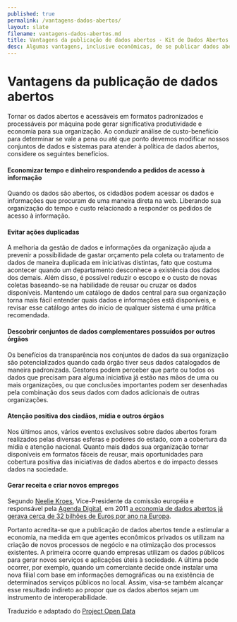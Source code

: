 ```yaml
---
published: true
permalink: /vantagens-dados-abertos/
layout: slate
filename: vantagens-dados-abertos.md
title: Vantagens da publicação de dados abertos - Kit de Dados Abertos
desc: Algumas vantagens, inclusive econômicas, de se publicar dados abertos.
---
```


Vantagens da publicação de dados abertos
====

Tornar os dados abertos e acessáveis em formatos padronizados e processáveis por máquina pode gerar  significativa produtividade e economia para sua organização. Ao conduzir análise de custo-benefício para determinar se vale a pena ou até que ponto devemos modificar nossos conjuntos de dados e sistemas para atender à política de dados abertos, considere os seguintes benefícios.


#### Economizar tempo e dinheiro respondendo a pedidos de acesso à informação <a name="economizar"></a>

Quando os dados são abertos, os cidadãos podem acessar os dados e informações que procuram de uma maneira direta na web. Liberando sua organização do tempo e custo relacionado a responder os pedidos de acesso à informação.

#### Evitar ações duplicadas <a name="evitar-acoes-duplicadas"></a>

A melhoria da gestão de dados e informações da organização ajuda a prevenir a possibilidade de gastar orçamento pela coleta ou tratamento de dados de maneira duplicada em iniciativas distintas, fato que costuma acontecer quando um departamento desconhece a existência dos dados dos demais. Além disso, é possível reduzir o escopo e o custo de novas coletas baseando-se na habilidade de reusar ou cruzar os dados disponíveis. Mantendo um catálogo de dados central para sua organização torna mais fácil entender quais dados e informações estã disponíveis, e revisar esse catálogo antes do início de qualquer sistema é uma prática recomendada.

#### Descobrir conjuntos de dados complementares possuídos por outros órgãos <a name="descobrir-dados"></a>

Os benefícios da transparência nos conjuntos de dados da sua organização são potencializados quando cada órgão tiver seus dados catalogados de maneira padronizada. Gestores podem perceber que parte ou todos os dados que precisam para alguma iniciativa já estão nas mãos de uma ou mais organizações, ou que conclusões importantes podem ser desenhadas pela combinação dos seus dados com dados adicionais de outras organizações.

#### Atenção positiva dos ciadãos, mídia e outros órgãos <a name="midia"></a>

Nos últimos anos, vários eventos exclusivos sobre dados abertos foram realizados pelas diversas esferas e poderes do estado, com a cobertura da mídia e atenção nacional. Quanto mais dados sua organização tornar disponíveis em formatos fáceis de reusar, mais oportunidades para cobertura positiva das iniciativas de dados abertos e do impacto desses dados na sociedade.


#### Gerar receita e criar novos empregos <a name="receita"></a>


Segundo [Neelie Kroes](http://ec.europa.eu/commission_2010-2014/kroes/), Vice-Presidente 
da comissão européia e responsável pela [Agenda Digital](http://ec.europa.eu/digital-agenda/), 
em 2011 [a economia de dados abertos já gerava cerca de 32 bilhões de Euros por ano na Europa](http://europa.eu/rapid/press-release_SPEECH-11-872_en.htm?locale=en).

Portanto acredita-se que a publicação de dados abertos tende a estimular a 
economia, na medida em que agentes econômicos privados os utilizam na 
criação de novos processos de negócio e na otimização dos processos existentes. A 
primeira ocorre quando empresas utilizam os dados públicos para gerar novos 
serviços e aplicações úteis à sociedade. A última pode ocorrer, por exemplo, quando 
um comerciante decide onde instalar uma nova filial com base em informações 
demográficas ou na existência de determinados serviços públicos no local. Assim, 
visa-se também alcançar esse resultado indireto ao propor que os dados abertos 
sejam um instrumento de interoperabilidade.

Traduzido e adaptado do [Project Open Data](http://project-open-data.github.io/business-case/)
